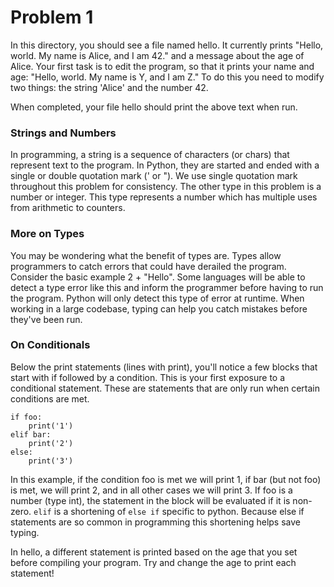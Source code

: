 # Problem 1
In this directory, you should see a file named hello. It currently prints "Hello, world. My name is Alice, and I am 42." and a message about the age of Alice. Your first task is to edit the program, so that it prints your name and age: "Hello, world. My name is Y, and I am Z." To do this you need to modify two things: the string 'Alice' and the number 42.

When completed, your file hello should print the above text when run.

### Strings and Numbers
In programming, a string is a sequence of characters (or chars) that represent text to the program. In Python, they are started and ended with a single or double quotation mark (' or "). We use single quotation mark throughout this problem for consistency. The other type in this problem is a number or integer. This type represents a number which has multiple uses from arithmetic to counters.

### More on Types
You may be wondering what the benefit of types are. Types allow programmers to catch errors that could have derailed the program. Consider the basic example 2 + "Hello". Some languages will be able to detect a type error like this and inform the programmer before having to run the program. Python will only detect this type of error
at runtime. When working in a large codebase, typing can help you catch mistakes before they've been run.

### On Conditionals
Below the print statements (lines with print), you'll notice a few blocks that start with if followed by a condition. This is your first exposure to a conditional statement. These are statements that are only run when certain conditions are met.

```
if foo:
    print('1')
elif bar:
    print('2')
else:
    print('3')
```

In this example, if the condition foo is met we will print 1, if bar (but not foo) is met, we will print 2, and in all other cases we will print 3. If foo is a number (type int), the statement in the block will be evaluated if it is non-zero. ```elif``` is a shortening of ```else if``` specific to python. Because else if statements are
so common in programming this shortening helps save typing.

In hello, a different statement is printed based on the age that you set before compiling your program. Try and change the age to print each statement!